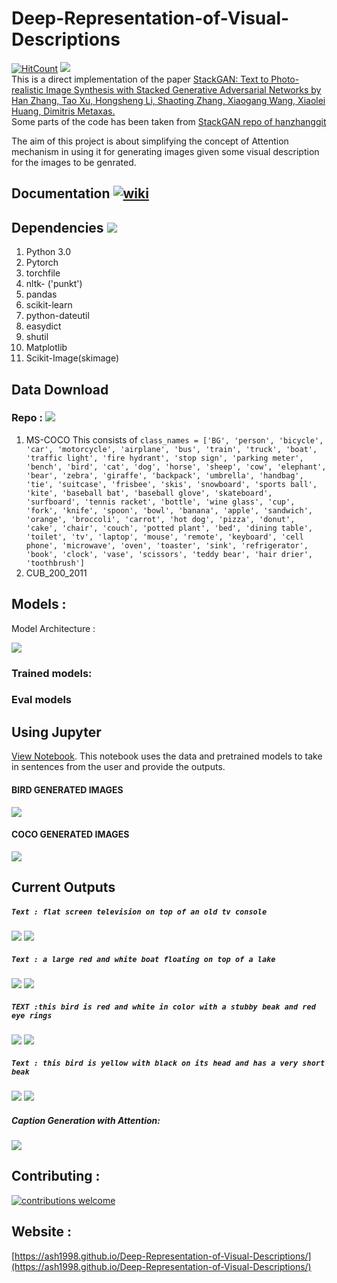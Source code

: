 # Deep-Representation-of-Visual-Descriptions  
[![HitCount](http://hits.dwyl.io/ASH1998/Deep-Representation-of-Visual-Descriptions.svg)](http://hits.dwyl.io/ASH1998/Deep-Representation-of-Visual-Descriptions)     ![](https://img.shields.io/jenkins/s/https/jenkins.qa.ubuntu.com/view/Precise/view/All%20Precise/job/precise-desktop-amd64_default.svg)  
 This is a direct implementation of the paper [StackGAN: Text to Photo-realistic Image Synthesis with Stacked Generative Adversarial Networks by Han Zhang, Tao Xu, Hongsheng Li, Shaoting Zhang, Xiaogang Wang, Xiaolei Huang, Dimitris Metaxas.](https://arxiv.org/pdf/1612.03242v1.pdf)       
 Some parts of the code has been taken from [StackGAN repo of hanzhanggit](https://github.com/hanzhanggit/StackGAN)

The aim of this project is about simplifying the concept of Attention mechanism in using it for generating images given some visual description for the images to be genrated.

## Documentation [![wiki](https://img.shields.io/badge/Wiki-GO-brightgreen.svg)](https://github.com/ASH1998/Deep-Representation-of-Visual-Descriptions/wiki)
## Dependencies ![](https://img.shields.io/depfu/depfu/example-ruby.svg)
1. Python 3.0
2. Pytorch
3. torchfile
4. nltk- ('punkt')
5. pandas
6. scikit-learn
7. python-dateutil
8. easydict
9. shutil
10. Matplotlib
11. Scikit-Image(skimage)

## Data Download
### Repo : [![](https://img.shields.io/badge/download%20repo:-284.25MiB-blue.svg)](https://github.com/ASH1998/Deep-Representation-of-Visual-Descriptions/archive/master.zip)

1. MS-COCO
This consists of `class_names = ['BG', 'person', 'bicycle', 'car', 'motorcycle', 'airplane',
               'bus', 'train', 'truck', 'boat', 'traffic light',
               'fire hydrant', 'stop sign', 'parking meter', 'bench', 'bird',
               'cat', 'dog', 'horse', 'sheep', 'cow', 'elephant', 'bear',
               'zebra', 'giraffe', 'backpack', 'umbrella', 'handbag', 'tie',
               'suitcase', 'frisbee', 'skis', 'snowboard', 'sports ball',
               'kite', 'baseball bat', 'baseball glove', 'skateboard',
               'surfboard', 'tennis racket', 'bottle', 'wine glass', 'cup',
               'fork', 'knife', 'spoon', 'bowl', 'banana', 'apple',
               'sandwich', 'orange', 'broccoli', 'carrot', 'hot dog', 'pizza',
               'donut', 'cake', 'chair', 'couch', 'potted plant', 'bed',
               'dining table', 'toilet', 'tv', 'laptop', 'mouse', 'remote',
               'keyboard', 'cell phone', 'microwave', 'oven', 'toaster',
               'sink', 'refrigerator', 'book', 'clock', 'vase', 'scissors',
               'teddy bear', 'hair drier', 'toothbrush']`
2. CUB_200_2011

## Models :

Model Architecture  :

![](https://github.com/ASH1998/Deep-Representation-of-Visual-Descriptions/blob/master/project.png)
### Trained models:
### Eval models

## Using Jupyter

[View Notebook](code/Driver!!.ipynb). This notebook uses the data and pretrained models to take in sentences from the user and provide the outputs.
#### BIRD GENERATED IMAGES
![](jup3.png)

#### COCO GENERATED IMAGES
![](jup4.png)
## Current Outputs

##### `Text : flat screen television on top of an old tv console`  
![](models/coco_AttnGAN2/example_captions/0_s_11_g2.png)
![](models/coco_AttnGAN2/example_captions/0_s_11_a1.png)


##### `Text : a large red and white boat floating on top of a lake`  
![](models/coco_AttnGAN2/example_captions/0_s_3_g2.png)
![](models/coco_AttnGAN2/example_captions/0_s_3_a1.png)


##### `TEXT :this bird is red and white in color with a stubby beak and red eye rings`  
![](models/bird_AttnGAN2/next/0_s_3_g2.png)
![](models/bird_AttnGAN2/next/0_s_3_a1.png)

##### `Text : this bird is yellow with black on its head and has a very short beak`  
![](models/bird_AttnGAN2/next/0_s_0_g2.png)
![](models/bird_AttnGAN2/next/0_s_0_a1.png)


##### Caption Generation with Attention:    
![](output/coco_DAMSM_2018_10_10_04_42_55/Image/attention_maps0.png)


## Contributing :
[![contributions welcome](https://img.shields.io/badge/contributions-welcome-brightgreen.svg?style=flat)](https://github.com/ASH1998/Deep-Representation-of-Visual-Descriptions/issues)

## Website :
[https://ash1998.github.io/Deep-Representation-of-Visual-Descriptions/](https://ash1998.github.io/Deep-Representation-of-Visual-Descriptions/)
